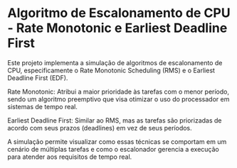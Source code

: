 # Algoritmo de Escalonamento de CPU - Rate Monotonic e Earliest Deadline First
Este projeto implementa a simulação de algoritmos de escalonamento de CPU, especificamente o Rate Monotonic Scheduling (RMS) e o Earliest Deadline First (EDF).

Rate Monotonic: Atribui a maior prioridade às tarefas com o menor período, sendo um algoritmo preemptivo que visa otimizar o uso do processador em sistemas de tempo real.

Earliest Deadline First: Similar ao RMS, mas as tarefas são priorizadas de acordo com seus prazos (deadlines) em vez de seus períodos.

A simulação permite visualizar como essas técnicas se comportam em um cenário de múltiplas tarefas e como o escalonador gerencia a execução para atender aos requisitos de tempo real.
